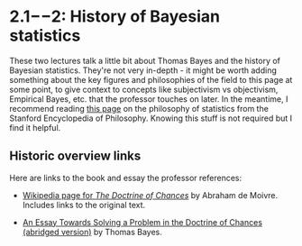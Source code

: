 # 2.1$--$2: History of Bayesian statistics

These two lectures talk a little bit about Thomas Bayes and the history of Bayesian statistics. They're not very in-depth - it might be worth adding something about the key figures and philosophies of the field to this page at some point, to give context to concepts like subjectivism vs objectivism, Empirical Bayes, etc. that the professor touches on later. In the meantime, I recommend reading [this page](https://plato.stanford.edu/entries/statistics/) on the philosophy of statistics from the Stanford Encyclopedia of Philosophy. Knowing this stuff is not required but I find it helpful.

## Historic overview links

Here are links to the book and essay the professor references:

- [Wikipedia page for *The Doctrine of Chances*](https://en.wikipedia.org/wiki/The_Doctrine_of_Chances) by Abraham de Moivre. Includes links to the original text.

- [An Essay Towards Solving a Problem in the Doctrine of Chances (abridged version)](https://www.ias.ac.in/article/fulltext/reso/008/04/0080-0088) by Thomas Bayes.

